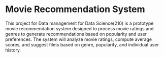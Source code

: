# Movie Recommendation System
 This project for Data management for Data Science(210) is a prototype movie recommendation system designed to process movie ratings and genres to generate recommendations based on popularity and user preferences. The system will analyze movie ratings, compute average scores, and suggest films based on genre, popularity, and individual user history.
